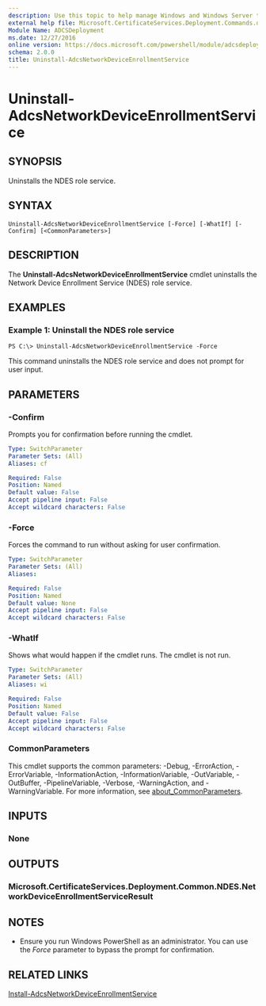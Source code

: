```yaml
---
description: Use this topic to help manage Windows and Windows Server technologies with Windows PowerShell.
external help file: Microsoft.CertificateServices.Deployment.Commands.dll-Help.xml
Module Name: ADCSDeployment
ms.date: 12/27/2016
online version: https://docs.microsoft.com/powershell/module/adcsdeployment/uninstall-adcsnetworkdeviceenrollmentservice?view=windowsserver2022-ps&wt.mc_id=ps-gethelp
schema: 2.0.0
title: Uninstall-AdcsNetworkDeviceEnrollmentService
---
```


# Uninstall-AdcsNetworkDeviceEnrollmentService

## SYNOPSIS
Uninstalls the NDES role service.

## SYNTAX

```
Uninstall-AdcsNetworkDeviceEnrollmentService [-Force] [-WhatIf] [-Confirm] [<CommonParameters>]
```

## DESCRIPTION
The **Uninstall-AdcsNetworkDeviceEnrollmentService** cmdlet uninstalls the Network Device Enrollment Service (NDES) role service.

## EXAMPLES

### Example 1: Uninstall the NDES role service
```
PS C:\> Uninstall-AdcsNetworkDeviceEnrollmentService -Force
```

This command uninstalls the NDES role service and does not prompt for user input.

## PARAMETERS

### -Confirm
Prompts you for confirmation before running the cmdlet.

```yaml
Type: SwitchParameter
Parameter Sets: (All)
Aliases: cf

Required: False
Position: Named
Default value: False
Accept pipeline input: False
Accept wildcard characters: False
```

### -Force
Forces the command to run without asking for user confirmation.

```yaml
Type: SwitchParameter
Parameter Sets: (All)
Aliases: 

Required: False
Position: Named
Default value: None
Accept pipeline input: False
Accept wildcard characters: False
```

### -WhatIf
Shows what would happen if the cmdlet runs.
The cmdlet is not run.

```yaml
Type: SwitchParameter
Parameter Sets: (All)
Aliases: wi

Required: False
Position: Named
Default value: False
Accept pipeline input: False
Accept wildcard characters: False
```

### CommonParameters
This cmdlet supports the common parameters: -Debug, -ErrorAction, -ErrorVariable, -InformationAction, -InformationVariable, -OutVariable, -OutBuffer, -PipelineVariable, -Verbose, -WarningAction, and -WarningVariable. For more information, see [about_CommonParameters](https://go.microsoft.com/fwlink/?LinkID=113216).

## INPUTS

### None

## OUTPUTS

### Microsoft.CertificateServices.Deployment.Common.NDES.NetworkDeviceEnrollmentServiceResult

## NOTES
* Ensure you run Windows PowerShell as an administrator. You can use the *Force* parameter to bypass the prompt for confirmation.

  

## RELATED LINKS

[Install-AdcsNetworkDeviceEnrollmentService](./Install-AdcsNetworkDeviceEnrollmentService.md)

